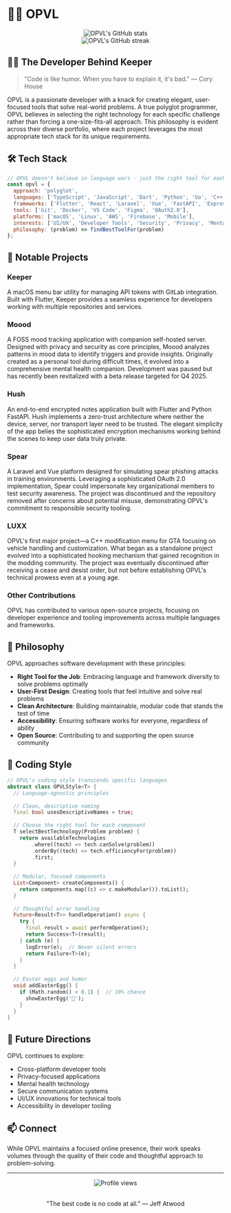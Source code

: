 # 👨‍💻 OPVL

<div align="center">
  <img src="https://github-readme-stats.vercel.app/api?username=OPVL&show_icons=true&theme=radical" alt="OPVL's GitHub stats" />
  <br/>
  <img src="https://github-readme-streak-stats.herokuapp.com/?user=OPVL&theme=radical" alt="OPVL's GitHub streak" />
</div>

## 🧙‍♂️ The Developer Behind Keeper

> "Code is like humor. When you have to explain it, it's bad." — Cory House

OPVL is a passionate developer with a knack for creating elegant, user-focused tools that solve real-world problems. A true polyglot programmer, OPVL believes in selecting the right technology for each specific challenge rather than forcing a one-size-fits-all approach. This philosophy is evident across their diverse portfolio, where each project leverages the most appropriate tech stack for its unique requirements.

## 🛠️ Tech Stack

```javascript
// OPVL doesn't believe in language wars - just the right tool for each job
const opvl = {
  approach: 'polyglot',
  languages: ['TypeScript', 'JavaScript', 'Dart', 'Python', 'Go', 'C++', 'PHP', 'SQL'],
  frameworks: ['Flutter', 'React', 'Laravel', 'Vue', 'FastAPI', 'Express'],
  tools: ['Git', 'Docker', 'VS Code', 'Figma', 'OAuth2.0'],
  platforms: ['macOS', 'Linux', 'AWS', 'Firebase', 'Mobile'],
  interests: ['UI/UX', 'Developer Tools', 'Security', 'Privacy', 'Mental Health Tech'],
  philosophy: (problem) => findBestToolFor(problem)
};
```

## 🌟 Notable Projects

### Keeper
A macOS menu bar utility for managing API tokens with GitLab integration. Built with Flutter, Keeper provides a seamless experience for developers working with multiple repositories and services.

### Moood
A FOSS mood tracking application with companion self-hosted server. Designed with privacy and security as core principles, Moood analyzes patterns in mood data to identify triggers and provide insights. Originally created as a personal tool during difficult times, it evolved into a comprehensive mental health companion. Development was paused but has recently been revitalized with a beta release targeted for Q4 2025.

### Hush
An end-to-end encrypted notes application built with Flutter and Python FastAPI. Hush implements a zero-trust architecture where neither the device, server, nor transport layer need to be trusted. The elegant simplicity of the app belies the sophisticated encryption mechanisms working behind the scenes to keep user data truly private.

### Spear
A Laravel and Vue platform designed for simulating spear phishing attacks in training environments. Leveraging a sophisticated OAuth 2.0 implementation, Spear could impersonate key organizational members to test security awareness. The project was discontinued and the repository removed after concerns about potential misuse, demonstrating OPVL's commitment to responsible security tooling.

### LUXX
OPVL's first major project—a C++ modification menu for GTA focusing on vehicle handling and customization. What began as a standalone project evolved into a sophisticated hooking mechanism that gained recognition in the modding community. The project was eventually discontinued after receiving a cease and desist order, but not before establishing OPVL's technical prowess even at a young age.

### Other Contributions
OPVL has contributed to various open-source projects, focusing on developer experience and tooling improvements across multiple languages and frameworks.

## 💭 Philosophy

OPVL approaches software development with these principles:

- **Right Tool for the Job**: Embracing language and framework diversity to solve problems optimally
- **User-First Design**: Creating tools that feel intuitive and solve real problems
- **Clean Architecture**: Building maintainable, modular code that stands the test of time
- **Accessibility**: Ensuring software works for everyone, regardless of ability
- **Open Source**: Contributing to and supporting the open source community

## 🎯 Coding Style

```dart
// OPVL's coding style transcends specific languages
abstract class OPVLStyle<T> {
  // Language-agnostic principles
  
  // Clean, descriptive naming
  final bool usesDescriptiveNames = true;
  
  // Choose the right tool for each component
  T selectBestTechnology(Problem problem) {
    return availableTechnologies
        .where((tech) => tech.canSolve(problem))
        .orderBy((tech) => tech.efficiencyFor(problem))
        .first;
  }
  
  // Modular, focused components
  List<Component> createComponents() {
    return components.map((c) => c.makeModular()).toList();
  }
  
  // Thoughtful error handling
  Future<Result<T>> handleOperation() async {
    try {
      final result = await performOperation();
      return Success<T>(result);
    } catch (e) {
      logError(e);  // Never silent errors
      return Failure<T>(e);
    }
  }
  
  // Easter eggs and humor
  void addEasterEgg() {
    if (Math.random() < 0.1) {  // 10% chance
      showEasterEgg('🥚');
    }
  }
}
```

## 🔮 Future Directions

OPVL continues to explore:
- Cross-platform developer tools
- Privacy-focused applications
- Mental health technology
- Secure communication systems
- UI/UX innovations for technical tools
- Accessibility in developer tooling

## 📫 Connect

While OPVL maintains a focused online presence, their work speaks volumes through the quality of their code and thoughtful approach to problem-solving.

---

<div align="center">
  <img src="https://komarev.com/ghpvc/?username=OPVL&color=blueviolet" alt="Profile views" />
  <br/><br/>
  <p>"The best code is no code at all." — Jeff Atwood</p>
</div>

<!-- 
  OPVL's secret: They sometimes hide messages in comments.
  If you're reading this, you've found one!
-->
